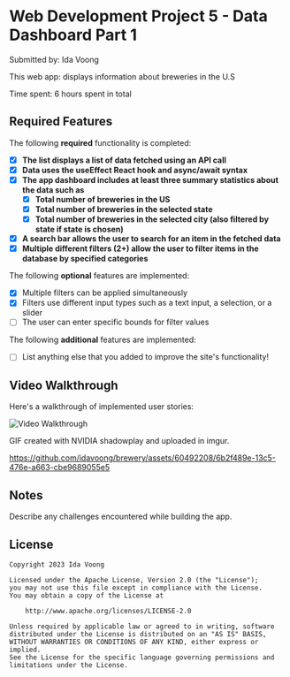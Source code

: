 # Web Development Project 5 - Data Dashboard Part 1

Submitted by: Ida Voong

This web app: displays information about breweries in the U.S

Time spent: 6 hours spent in total

## Required Features

The following **required** functionality is completed:

- [x] **The list displays a list of data fetched using an API call**
- [x] **Data uses the useEffect React hook and async/await syntax**
- [x] **The app dashboard includes at least three summary statistics about the data such as**
  - [x] **Total number of breweries in the US**
  - [x] **Total number of breweries in the selected state**
  - [x] **Total number of breweries in the selected city (also filtered by state if state is chosen)**
- [x] **A search bar allows the user to search for an item in the fetched data**
- [x] **Multiple different filters (2+) allow the user to filter items in the database by specified categories**

The following **optional** features are implemented:

- [x] Multiple filters can be applied simultaneously
- [x] Filters use different input types such as a text input, a selection, or a slider
- [ ] The user can enter specific bounds for filter values

The following **additional** features are implemented:

* [ ] List anything else that you added to improve the site's functionality!

## Video Walkthrough

Here's a walkthrough of implemented user stories:

<img src='https://imgur.com/YROLkJE' title='Video Walkthrough' width='' alt='Video Walkthrough' />

<!-- Replace this with whatever GIF tool you used! -->
GIF created with NVIDIA shadowplay and uploaded in imgur.
<!-- Recommended tools:
[Kap](https://getkap.co/) for macOS
[ScreenToGif](https://www.screentogif.com/) for Windows
[peek](https://github.com/phw/peek) for Linux. -->


https://github.com/idavoong/brewery/assets/60492208/6b2f489e-13c5-476e-a663-cbe9689055e5


## Notes

Describe any challenges encountered while building the app.

## License

    Copyright 2023 Ida Voong

    Licensed under the Apache License, Version 2.0 (the "License");
    you may not use this file except in compliance with the License.
    You may obtain a copy of the License at

        http://www.apache.org/licenses/LICENSE-2.0

    Unless required by applicable law or agreed to in writing, software
    distributed under the License is distributed on an "AS IS" BASIS,
    WITHOUT WARRANTIES OR CONDITIONS OF ANY KIND, either express or implied.
    See the License for the specific language governing permissions and
    limitations under the License.
